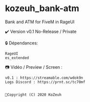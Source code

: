 # kozeuh_bank-atm
Bank and ATM for FiveM in RageUI

✔️ Version v0.1 No-Release / Private 

🔒 Dépendances:

    RageUI
    es_extended 


📷 Vidéo / Preview / Screen :

    v0.1 : https://streamable.com/wdok9n
    Logs Discord : https://prnt.sc/tc70mf


    🔖Copyright (C) 2020 KoZeuh 
